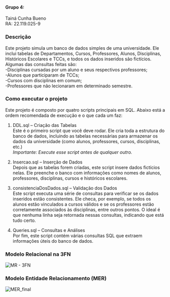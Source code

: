#### Grupo 4:
Tainá Cunha Bueno <br>
RA: 22.119.025-9

### Descrição
Este projeto simula um banco de dados simples de uma universidade. Ele inclui tabelas de Departamentos, Cursos, Professores, Alunos, Disciplinas, Históricos Escolares e TCCs, e todos os dados inseridos são fictícios. <br>
Algumas das consultas feitas são: <br>
-Disciplinas cursadas por um aluno e seus respectivos professores; <br>
-Alunos que participaram de TCCs; <br>
-Cursos com disciplinas em comum; <br>
-Professores que não lecionaram em determinado semestre.

### Como executar o projeto
Este projeto é composto por quatro scripts principais em SQL. Abaixo está a ordem recomendada de execução e o que cada um faz:

1. DDL.sql – Criação das Tabelas <br>
Este é o primeiro script que você deve rodar. Ele cria toda a estrutura do banco de dados, incluindo as tabelas necessárias para armazenar os dados da universidade (como alunos, professores, cursos, disciplinas, etc.) <br>
*Importante: Execute esse script antes de qualquer outro.*

2. Insercao.sql – Inserção de Dados <br>
Depois que as tabelas forem criadas, este script insere dados fictícios nelas. Ele preenche o banco com informações como nomes de alunos, professores, disciplinas, cursos e históricos escolares.

3. consistenciaDosDados.sql – Validação dos Dados <br>
Este script executa uma série de consultas para verificar se os dados inseridos estão consistentes. Ele checa, por exemplo, se todos os alunos estão vinculados a cursos válidos e se os professores estão corretamente associados às disciplinas, entre outros pontos.
O ideal é que nenhuma linha seja retornada nessas consultas, indicando que está tudo certo.

4. Queries.sql – Consultas e Análises <br>
Por fim, este script contém várias consultas SQL que extraem informações úteis do banco de dados.

### Modelo Relacional na 3FN
![MR - 3FN](https://github.com/user-attachments/assets/36b03382-07b9-4f29-b39f-94cf78fa491d)

### Modelo Entidade Relacionamento (MER) 
![MER_final](https://github.com/user-attachments/assets/9b4a9123-8d80-457b-b6a7-1d9e6633b14a)
